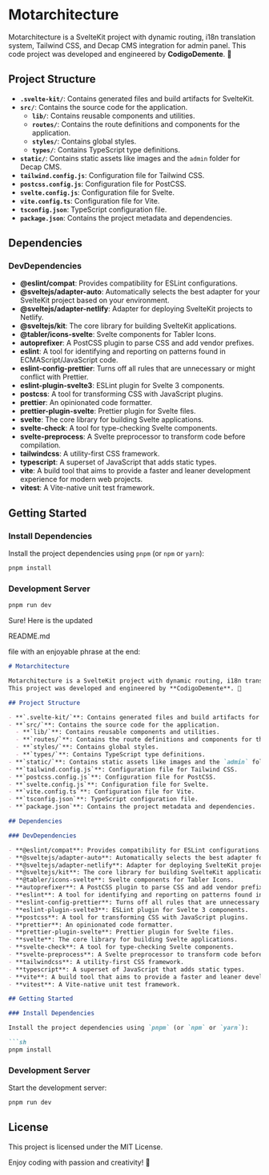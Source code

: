 # Motarchitecture

Motarchitecture is a SvelteKit project with dynamic routing, i18n translation system, Tailwind CSS, and Decap CMS integration for admin panel.
This code project was developed and engineered by **CodigoDemente**. 🚀

## Project Structure

- **`.svelte-kit/`**: Contains generated files and build artifacts for SvelteKit.
- **`src/`**: Contains the source code for the application.
  - **`lib/`**: Contains reusable components and utilities.
  - **`routes/`**: Contains the route definitions and components for the application.
  - **`styles/`**: Contains global styles.
  - **`types/`**: Contains TypeScript type definitions.
- **`static/`**: Contains static assets like images and the `admin` folder for Decap CMS.
- **`tailwind.config.js`**: Configuration file for Tailwind CSS.
- **`postcss.config.js`**: Configuration file for PostCSS.
- **`svelte.config.js`**: Configuration file for Svelte.
- **`vite.config.ts`**: Configuration file for Vite.
- **`tsconfig.json`**: TypeScript configuration file.
- **`package.json`**: Contains the project metadata and dependencies.

## Dependencies

### DevDependencies

- **@eslint/compat**: Provides compatibility for ESLint configurations.
- **@sveltejs/adapter-auto**: Automatically selects the best adapter for your SvelteKit project based on your environment.
- **@sveltejs/adapter-netlify**: Adapter for deploying SvelteKit projects to Netlify.
- **@sveltejs/kit**: The core library for building SvelteKit applications.
- **@tabler/icons-svelte**: Svelte components for Tabler Icons.
- **autoprefixer**: A PostCSS plugin to parse CSS and add vendor prefixes.
- **eslint**: A tool for identifying and reporting on patterns found in ECMAScript/JavaScript code.
- **eslint-config-prettier**: Turns off all rules that are unnecessary or might conflict with Prettier.
- **eslint-plugin-svelte3**: ESLint plugin for Svelte 3 components.
- **postcss**: A tool for transforming CSS with JavaScript plugins.
- **prettier**: An opinionated code formatter.
- **prettier-plugin-svelte**: Prettier plugin for Svelte files.
- **svelte**: The core library for building Svelte applications.
- **svelte-check**: A tool for type-checking Svelte components.
- **svelte-preprocess**: A Svelte preprocessor to transform code before compilation.
- **tailwindcss**: A utility-first CSS framework.
- **typescript**: A superset of JavaScript that adds static types.
- **vite**: A build tool that aims to provide a faster and leaner development experience for modern web projects.
- **vitest**: A Vite-native unit test framework.

## Getting Started

### Install Dependencies

Install the project dependencies using `pnpm` (or `npm` or `yarn`):

```sh
pnpm install
```

### Development Server

```sh
pnpm run dev
```

Sure! Here is the updated 

README.md

 file with an enjoyable phrase at the end:

```markdown
# Motarchitecture

Motarchitecture is a SvelteKit project with dynamic routing, i18n translation system, Tailwind CSS, and Decap CMS integration for admin panel.
This project was developed and engineered by **CodigoDemente**. 🚀

## Project Structure

- **`.svelte-kit/`**: Contains generated files and build artifacts for SvelteKit.
- **`src/`**: Contains the source code for the application.
  - **`lib/`**: Contains reusable components and utilities.
  - **`routes/`**: Contains the route definitions and components for the application.
  - **`styles/`**: Contains global styles.
  - **`types/`**: Contains TypeScript type definitions.
- **`static/`**: Contains static assets like images and the `admin` folder for Decap CMS.
- **`tailwind.config.js`**: Configuration file for Tailwind CSS.
- **`postcss.config.js`**: Configuration file for PostCSS.
- **`svelte.config.js`**: Configuration file for Svelte.
- **`vite.config.ts`**: Configuration file for Vite.
- **`tsconfig.json`**: TypeScript configuration file.
- **`package.json`**: Contains the project metadata and dependencies.

## Dependencies

### DevDependencies

- **@eslint/compat**: Provides compatibility for ESLint configurations.
- **@sveltejs/adapter-auto**: Automatically selects the best adapter for your SvelteKit project based on your environment.
- **@sveltejs/adapter-netlify**: Adapter for deploying SvelteKit projects to Netlify.
- **@sveltejs/kit**: The core library for building SvelteKit applications.
- **@tabler/icons-svelte**: Svelte components for Tabler Icons.
- **autoprefixer**: A PostCSS plugin to parse CSS and add vendor prefixes.
- **eslint**: A tool for identifying and reporting on patterns found in ECMAScript/JavaScript code.
- **eslint-config-prettier**: Turns off all rules that are unnecessary or might conflict with Prettier.
- **eslint-plugin-svelte3**: ESLint plugin for Svelte 3 components.
- **postcss**: A tool for transforming CSS with JavaScript plugins.
- **prettier**: An opinionated code formatter.
- **prettier-plugin-svelte**: Prettier plugin for Svelte files.
- **svelte**: The core library for building Svelte applications.
- **svelte-check**: A tool for type-checking Svelte components.
- **svelte-preprocess**: A Svelte preprocessor to transform code before compilation.
- **tailwindcss**: A utility-first CSS framework.
- **typescript**: A superset of JavaScript that adds static types.
- **vite**: A build tool that aims to provide a faster and leaner development experience for modern web projects.
- **vitest**: A Vite-native unit test framework.

## Getting Started

### Install Dependencies

Install the project dependencies using `pnpm` (or `npm` or `yarn`):

```sh
pnpm install
```

### Development Server

Start the development server:

```sh
pnpm run dev
```

## License

This project is licensed under the MIT License.

Enjoy coding with passion and creativity! 💃
